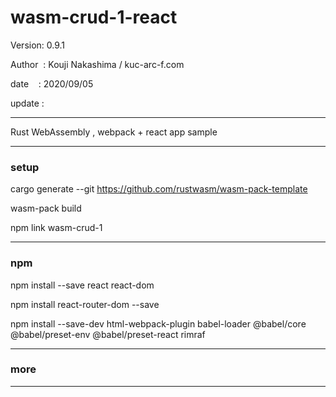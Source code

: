 ﻿# wasm-crud-1-react

 Version: 0.9.1

 Author  : Kouji Nakashima / kuc-arc-f.com

 date    : 2020/09/05 

 update :

***

Rust WebAssembly , webpack + react app sample 

***
### setup

cargo generate --git https://github.com/rustwasm/wasm-pack-template

wasm-pack build

npm link wasm-crud-1

***
### npm

npm install --save react react-dom

npm install react-router-dom --save

npm install --save-dev html-webpack-plugin babel-loader @babel/core @babel/preset-env @babel/preset-react rimraf

***
### more

***

